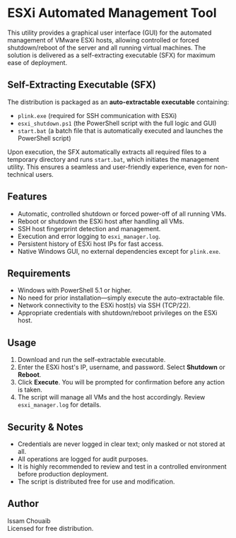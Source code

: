 # ESXi Automated Management Tool

This utility provides a graphical user interface (GUI) for the automated management of VMware ESXi hosts, allowing controlled or forced shutdown/reboot of the server and all running virtual machines. The solution is delivered as a self-extracting executable (SFX) for maximum ease of deployment.

## Self-Extracting Executable (SFX)

The distribution is packaged as an **auto-extractable executable** containing:

- `plink.exe` (required for SSH communication with ESXi)
- `esxi_shutdown.ps1` (the PowerShell script with the full logic and GUI)
- `start.bat` (a batch file that is automatically executed and launches the PowerShell script)

Upon execution, the SFX automatically extracts all required files to a temporary directory and runs `start.bat`, which initiates the management utility. This ensures a seamless and user-friendly experience, even for non-technical users.

## Features

- Automatic, controlled shutdown or forced power-off of all running VMs.
- Reboot or shutdown the ESXi host after handling all VMs.
- SSH host fingerprint detection and management.
- Execution and error logging to `esxi_manager.log`.
- Persistent history of ESXi host IPs for fast access.
- Native Windows GUI, no external dependencies except for `plink.exe`.

## Requirements

- Windows with PowerShell 5.1 or higher.
- No need for prior installation—simply execute the auto-extractable file.
- Network connectivity to the ESXi host(s) via SSH (TCP/22).
- Appropriate credentials with shutdown/reboot privileges on the ESXi host.

## Usage

1. Download and run the self-extractable executable.
2. Enter the ESXi host's IP, username, and password. Select **Shutdown** or **Reboot**.
3. Click **Execute**. You will be prompted for confirmation before any action is taken.
4. The script will manage all VMs and the host accordingly. Review `esxi_manager.log` for details.

## Security & Notes

- Credentials are never logged in clear text; only masked or not stored at all.
- All operations are logged for audit purposes.
- It is highly recommended to review and test in a controlled environment before production deployment.
- The script is distributed free for use and modification.

## Author

Issam Chouaib  
Licensed for free distribution.
